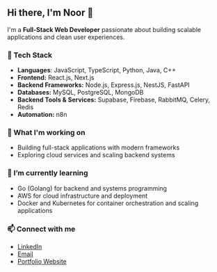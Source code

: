 ## Hi there, I'm Noor 👋

I'm a **Full-Stack Web Developer** passionate about building scalable applications and clean user experiences.  

### 🚀 Tech Stack
- **Languages**: JavaScript, TypeScript, Python, Java, C++
- **Frontend:** React.js, Next.js  
- **Backend Frameworks:** Node.js, Express.js, NestJS, FastAPI  
- **Databases:** MySQL, PostgreSQL, MongoDB  
- **Backend Tools & Services:** Supabase, Firebase, RabbitMQ, Celery, Redis
- **Automation:** n8n

### 🔭 What I'm working on
- Building full-stack applications with modern frameworks  
- Exploring cloud services and scaling backend systems  

### 🌱 I’m currently learning
- Go (Golang) for backend and systems programming  
- AWS for cloud infrastructure and deployment  
- Docker and Kubernetes for container orchestration and scaling applications  

### 📫 Connect with me
- [LinkedIn](https://www.linkedin.com/in/noorfatima1012/)  
- [Email](nfatima101204@gmail.com) 
- [Portfolio Website](https://noor-fatima.vercel.app/)
 

<!--
**NoorFatima01/NoorFatima01** is a ✨ _special_ ✨ repository because its `README.md` (this file) appears on your GitHub profile.

Here are some ideas to get you started:

- 🔭 I’m currently working on ...
- 🌱 I’m currently learning ...
- 👯 I’m looking to collaborate on ...
- 🤔 I’m looking for help with ...
- 💬 Ask me about ...
- 📫 How to reach me: ...
- 😄 Pronouns: ...
- ⚡ Fun fact: ...
-->

